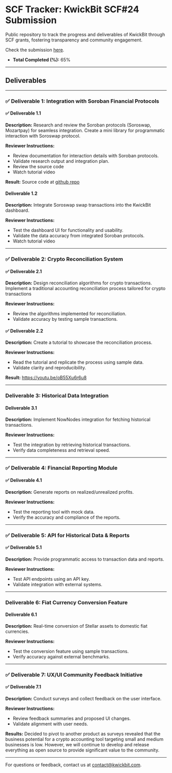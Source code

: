 # SCF Tracker: KwickBit SCF#24 Submission

Public repository to track the progress and deliverables of KwickBit through SCF grants, fostering transparency and community engagement.

Check the submission [here](https://communityfund.stellar.org/dashboard/submissions/recrcyLc9CBiDZ8Ev).

- **Total Completed (%):** 65%

---

## Deliverables

---

### ✅ Deliverable 1: Integration with Soroban Financial Protocols

#### ✅ Deliverable 1.1
**Description:** Research and review the Soroban protocols (Soroswap, Mozartpay) for seamless integration.
Create a mini library for programmatic interaction with Soroswap protocol.

**Reviewer Instructions:**
- Review documentation for interaction details with Soroban protocols.
- Validate research output and integration plan.
- Review the source code
- Watch tutorial video

**Result:** Source code at [github repo](https://github.com/kwickbit/soroswap-utils)


#### Deliverable 1.2
**Description:** Integrate Soroswap swap transactions into the KwickBit dashboard.

**Reviewer Instructions:**
- Test the dashboard UI for functionality and usability.
- Validate the data accuracy from integrated Soroban protocols.
- Watch tutorial video


---

### ✅ Deliverable 2: Crypto Reconciliation System

#### ✅ Deliverable 2.1
**Description:** Design reconciliation algorithms for crypto transactions.
Implement a traditional accounting reconciliation process tailored for crypto transactions

**Reviewer Instructions:**
- Review the algorithms implemented for reconciliation.
- Validate accuracy by testing sample transactions.

#### ✅ Deliverable 2.2
**Description:** Create a tutorial to showcase the reconciliation process.

**Reviewer Instructions:**
- Read the tutorial and replicate the process using sample data.
- Validate clarity and reproducibility.

**Result:** https://youtu.be/oB55Xu6r6u8

---

### Deliverable 3: Historical Data Integration

#### Deliverable 3.1
**Description:** Implement NowNodes integration for fetching historical transactions.

**Reviewer Instructions:**
- Test the integration by retrieving historical transactions.
- Verify data completeness and retrieval speed.


---

### ✅ Deliverable 4: Financial Reporting Module


#### ✅ Deliverable 4.1
**Description:** Generate reports on realized/unrealized profits.

**Reviewer Instructions:**
- Test the reporting tool with mock data.
- Verify the accuracy and compliance of the reports.


---

### ✅ Deliverable 5: API for Historical Data & Reports

#### ✅ Deliverable 5.1
**Description:** Provide programmatic access to transaction data and reports.

**Reviewer Instructions:**
- Test API endpoints using an API key.
- Validate integration with external systems.


---

### Deliverable 6: Fiat Currency Conversion Feature

#### Deliverable 6.1
**Description:** Real-time conversion of Stellar assets to domestic fiat currencies.

**Reviewer Instructions:**
- Test the conversion feature using sample transactions.
- Verify accuracy against external benchmarks.


---

### ✅ Deliverable 7: UX/UI Community Feedback Initiative

#### ✅ Deliverable 7.1
**Description:** Conduct surveys and collect feedback on the user interface.

**Reviewer Instructions:**
- Review feedback summaries and proposed UI changes.
- Validate alignment with user needs.

**Results:** Decided to pivot to another product as surveys revealed that the business potential
for a crypto accounting tool targeting small and medium businesses is low. However, we will continue
to develop and release everything as open source to provide significant value to the community.

---

For questions or feedback, contact us at [contact@kwickbit.com](mailto:contact@kwickbit.com).
